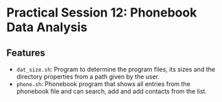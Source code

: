 # Practical Session 12: Phonebook Data Analysis

## Features

- `dat_size.sh`: Program to determine the program files, its sizes and the directory properties from a path given by the user.
- `phone.sh`: Phonebook program that shows all entries from the phonebook file and can search, add and add contacts from the list.
